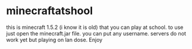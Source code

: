# minecraftatshool
this is minecraft 1.5.2 (i know it is old) that you can play at school. 
to use just open the minecraft.jar file. you can put any username. servers do not work yet but playing on lan dose. Enjoy 
